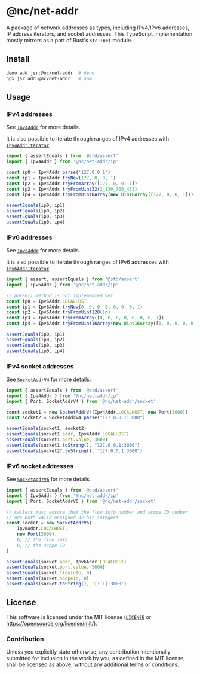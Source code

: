 # @nc/net-addr

A package of network addresses as types, including IPv4/IPv6 addresses, IP address iterators, and socket addresses. This TypeScript implementation mostly mirrors as a port of Rust's `std::net` module.

## Install
```sh
deno add jsr:@nc/net-addr  # deno
npx jsr add @nc/net-addr   # npm
```

## Usage
### IPv4 addresses
See [`Ipv4Addr`](https://jsr.io/@nc/net-addr/doc/~/Ipv4Addr) for more details.

It is also possible to iterate through ranges of IPv4 addresses with [`Ipv4AddrIterator`](https://jsr.io/@nc/net-addr/doc/~/Ipv4AddrIterator).

```ts
import { assertEquals } from '@std/assert'
import { Ipv4Addr } from '@nc/net-addr/ip'

const ip0 = Ipv4Addr.parse('127.0.0.1')
const ip1 = Ipv4Addr.tryNew(127, 0, 0, 1)
const ip2 = Ipv4Addr.tryFromArray([127, 0, 0, 1])
const ip3 = Ipv4Addr.tryFromUint32(2_130_706_433)
const ip4 = Ipv4Addr.tryFromUint8Array(new Uint8Array([127, 0, 0, 1]))

assertEquals(ip0, ip1)
assertEquals(ip0, ip2)
assertEquals(ip0, ip3)
assertEquals(ip0, ip4)
```

### IPv6 addresses
See [`Ipv6Addr`](https://jsr.io/@nc/net-addr/doc/~/Ipv6Addr) for more details.

It is also possible to iterate through ranges of IPv6 addresses with [`Ipv6AddrIterator`](https://jsr.io/@nc/net-addr/doc/~/Ipv6AddrIterator).

```ts
import { assert, assertEquals } from '@std/assert'
import { Ipv6Addr } from '@nc/net-addr/ip'

// parse() method is not implemented yet
const ip0 = Ipv6Addr.LOCALHOST
const ip1 = Ipv6Addr.tryNew(0, 0, 0, 0, 0, 0, 0, 1)
const ip2 = Ipv6Addr.tryFromUint128(1n)
const ip3 = Ipv6Addr.tryFromArray([0, 0, 0, 0, 0, 0, 0, 1])
const ip4 = Ipv6Addr.tryFromUint16Array(new Uint16Array([0, 0, 0, 0, 0, 0, 0, 1]))

assertEquals(ip0, ip1)
assertEquals(ip0, ip2)
assertEquals(ip0, ip3)
assertEquals(ip0, ip4)
```

### IPv4 socket addresses
See [`SocketAddrV4`](https://jsr.io/@nc/net-addr/doc/~/SocketAddrV4) for more details.

```ts
import { assertEquals } from '@std/assert'
import { Ipv4Addr } from '@nc/net-addr/ip'
import { Port, SocketAddrV4 } from '@nc/net-addr/socket'

const socket1 = new SocketAddrV4(Ipv4Addr.LOCALHOST, new Port(3000))
const socket2 = SocketAddrV4.parse("127.0.0.1:3000")

assertEquals(socket1, socket2)
assertEquals(socket1.addr, Ipv4Addr.LOCALHOST)
assertEquals(socket1.port.value, 3000)
assertEquals(socket1.toString(), "127.0.0.1:3000")
assertEquals(socket2?.toString(), "127.0.0.1:3000")
```

### IPv6 socket addresses
See [`SocketAddrV6`](https://jsr.io/@nc/net-addr/doc/~/SocketAddrV6) for more details.

```ts
import { assertEquals } from '@std/assert'
import { Ipv6Addr } from '@nc/net-addr/ip'
import { Port, SocketAddrV6 } from '@nc/net-addr/socket'

// callers must ensure that the flow info number and scope ID number
// are both valid unsigned 32-bit integers
const socket = new SocketAddrV6(
    Ipv6Addr.LOCALHOST,
    new Port(3000),
    0, // the flow info
    0, // the scope ID
)

assertEquals(socket.addr, Ipv6Addr.LOCALHOST)
assertEquals(socket.port.value, 3000)
assertEquals(socket.flowInfo, 0)
assertEquals(socket.scopeId, 0)
assertEquals(socket.toString(), '[::1]:3000')
```

## License

This software is licensed under the MIT license ([`LICENSE`](./LICENSE) or
<https://opensource.org/license/mit/>).

### Contribution

Unless you explicitly state otherwise, any contribution intentionally submitted
for inclusion in the work by you, as defined in the MIT license, shall be
licensed as above, without any additional terms or conditions.
